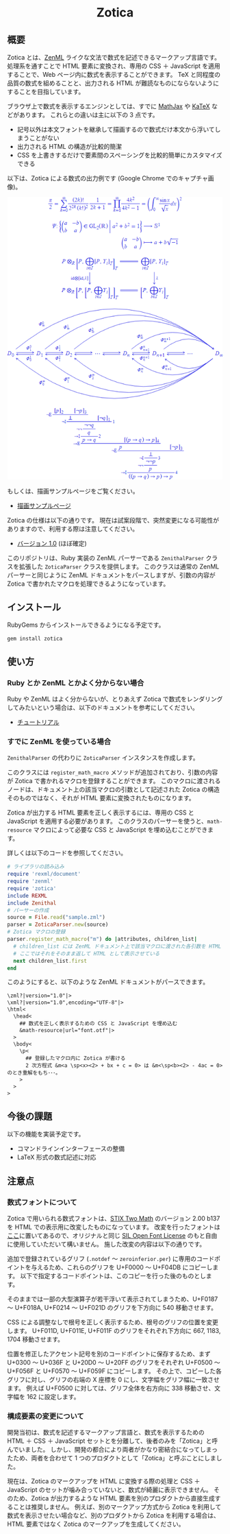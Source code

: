<div align="center">
<h1>Zotica</h1>
</div>

## 概要

Zotica とは、[ZenML](https://github.com/Ziphil/Zenithal) ライクな文法で数式を記述できるマークアップ言語です。
処理系を通すことで HTML 要素に変換され、専用の CSS ＋ JavaScript を適用することで、Web ページ内に数式を表示することができます。
TeX と同程度の品質の数式を組めることと、出力される HTML が難読なものにならないようにすることを目指しています。

ブラウザ上で数式を表示するエンジンとしては、すでに [MathJax](https://www.mathjax.org/) や [KaTeX](https://katex.org/) などがあります。
これらとの違いは主に以下の 3 点です。

- 記号以外は本文フォントを継承して描画するので数式だけ本文から浮いてしまうことがない
- 出力される HTML の構造が比較的簡潔
- CSS を上書きするだけで要素間のスペーシングを比較的簡単にカスタマイズできる

以下は、Zotica による数式の出力例です (Google Chrome でのキャプチャ画像)。

<div align="center">
<img src="document/image/sample.png">
</div>

もしくは、描画サンプルページをご覧ください。

- [描画サンプルページ](https://ziphil.github.io/ZenithalMathWebDemo/main.html)

Zotica の仕様は以下の通りです。
現在は試案段階で、突然変更になる可能性がありますので、利用する際は注意してください。

- [バージョン 1.0](document/zotica/1.0.md) (ほぼ確定)

このリポジトリは、Ruby 実装の ZenML パーサーである `ZenithalParser` クラスを拡張した `ZoticaParser` クラスを提供します。
このクラスは通常の ZenML パーサーと同じように ZenML ドキュメントをパースしますが、引数の内容が Zotica で書かれたマクロを処理できるようになっています。

## インストール
RubyGems からインストールできるようになる予定です。
```
gem install zotica
```

## 使い方

### Ruby とか ZenML とかよく分からない場合
Ruby や ZenML はよく分からないが、とりあえず Zotica で数式をレンダリングしてみたいという場合は、以下のドキュメントを参考にしてください。

- [チュートリアル](document/tutorial.md)

### すでに ZenML を使っている場合
`ZenithalParser` の代わりに `ZoticaParser` インスタンスを作成します。

このクラスには `register_math_macro` メソッドが追加されており、引数の内容が Zotica で書かれるマクロを登録することができます。
このマクロに渡されるノードは、ドキュメント上の該当マクロの引数として記述された Zotica の構造そのものではなく、それが HTML 要素に変換されたものになります。

Zotica が出力する HTML 要素を正しく表示するには、専用の CSS と JavaScript を適用する必要があります。
このクラスのパーサーを使うと、`math-resource` マクロによって必要な CSS と JavaScript を埋め込むことができます。

詳しくは以下のコードを参照してください。
```ruby
# ライブラリの読み込み
require 'rexml/document'
require 'zenml'
require 'zotica'
include REXML
include Zenithal
# パーサーの作成
source = File.read("sample.zml")
parser = ZoticaParser.new(source)
# Zotica マクロの登録
parser.register_math_macro("m") do |attributes, children_list|
  # children_list には ZenML ドキュメント上で該当マクロに渡された各引数を HTML に変換したものが渡される
  # ここではそれをそのまま返して HTML として表示させている
  next children_list.first
end
```
このようにすると、以下のような ZenML ドキュメントがパースできます。
```
\zml?|version="1.0"|>
\xml?|version="1.0",encoding="UTF-8"|>
\html<
  \head<
    ## 数式を正しく表示するための CSS と JavaScript を埋め込む
    &math-resource|url="font.otf"|>
  >
  \body<
    \p<
      ## 登録したマクロ内に Zotica が書ける
      2 次方程式 &m<a \sp<x><2> + bx + c = 0> は &m<\sp<b><2> - 4ac = 0> のとき重解をもち･･･。
    >
  >
>
```

## 今後の課題
以下の機能を実装予定です。

- コマンドラインインターフェースの整備
- LaTeX 形式の数式記述に対応

## 注意点

### 数式フォントについて
Zotica で用いられる数式フォントは、[STIX Two Math](https://www.stixfonts.org/) のバージョン 2.00 b137 を HTML での表示用に改変したものになっています。
改変を行ったフォントは[ここ](source/zotica/resource/font.otf)に置いてあるので、オリジナルと同じ [SIL Open Font License](http://scripts.sil.org/OFL) のもと自由に使用していただいて構いません。
施した改変の内容は以下の通りです。

追加で登録されているグリフ (`.notdef` ～ `zeroinferior.per`) に専用のコードポイントを与えるため、これらのグリフを U+F0000 ～ U+F04DB にコピーします。
以下で指定するコードポイントは、このコピーを行った後のものとします。

そのままでは一部の大型演算子が若干浮いて表示されてしまうため、U+F0187 ～ U+F018A, U+F0214 ～ U+F021D のグリフを下方向に 540 移動させます。

CSS による調整なしで根号を正しく表示するため、根号のグリフの位置を変更します。
U+F011D, U+F011E, U+F011F のグリフをそれぞれ下方向に 667, 1183, 1704 移動させます。

位置を修正したアクセント記号を別のコードポイントに保存するため、まず U+0300 ～ U+036F と U+20D0 ～ U+20FF のグリフをそれぞれ U+F0500 ～ U+F056F と U+F0570 ～ U+F059F にコピーします。
その上で、コピーした各グリフに対し、グリフの右端の X 座標を 0 にし、文字幅をグリフ幅に一致させます。
例えば U+F0500 に対しては、グリフ全体を右方向に 338 移動させ、文字幅を 162 に設定します。

### 構成要素の変更について
開発当初は、数式を記述するマークアップ言語と、数式を表示するための HTML ＋ CSS ＋ JavaScript セットとを分離して、後者のみを「Zotica」と呼んでいました。
しかし、開発の都合により両者がかなり密結合になってしまったため、両者を合わせて 1 つのプロダクトとして「Zotica」と呼ぶことにしました。

現在は、Zotica のマークアップを HTML に変換する際の処理と CSS ＋ JavaScript のセットが噛み合っていないと、数式が綺麗に表示できません。
そのため、Zotica が出力するような HTML 要素を別のプロダクトから直接生成することは推奨しません。
例えば、別のマークアップ方式から Zotica を利用して数式を表示させたい場合など、別のプロダクトから Zotica を利用する場合は、HTML 要素ではなく Zotica のマークアップを生成してください。